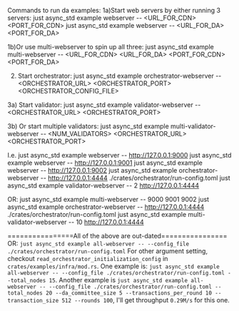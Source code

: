 Commands to run da examples: 
1a)Start web servers by either running 3 servers:
just async_std example webserver -- <URL_FOR_CDN> <PORT_FOR_CDN>
just async_std example webserver -- <URL_FOR_DA> <PORT_FOR_DA> 

1b)Or use multi-webserver to spin up all three:
just async_std example multi-webserver -- <URL_FOR_CDN> <URL_FOR_DA> <PORT_FOR_CDN> <PORT_FOR_DA>

2) Start orchestrator:
just async_std example orchestrator-webserver -- <ORCHESTRATOR_URL> <ORCHESTRATOR_PORT> <ORCHESTRATOR_CONFIG_FILE> 

3a) Start validator:
just async_std example validator-webserver -- <ORCHESTRATOR_URL> <ORCHESTRATOR_PORT>

3b) Or start multiple validators:
just async_std example multi-validator-webserver -- <NUM_VALIDATORS> <ORCHESTRATOR_URL> <ORCHESTRATOR_PORT>

I.e. 
just async_std example webserver -- http://127.0.0.1:9000 
just async_std example webserver -- http://127.0.0.1:9001 
just async_std example webserver -- http://127.0.0.1:9002
just async_std example orchestrator-webserver -- http://127.0.0.1:4444 ./crates/orchestrator/run-config.toml 
just async_std example validator-webserver -- 2 http://127.0.0.1:4444

OR: 
just async_std example multi-webserver -- 9000 9001 9002
just async_std example orchestrator-webserver -- http://127.0.0.1:4444 ./crates/orchestrator/run-config.toml 
just async_std example multi-validator-webserver -- 10 http://127.0.0.1:4444

================All of the above are out-dated================
OR:
`just async_std example all-webserver -- --config_file ./crates/orchestrator/run-config.toml`
For other argument setting, checkout `read_orchestrator_initialization_config` in `crates/examples/infra/mod.rs`.
One example is: `just async_std example all-webserver -- --config_file ./crates/orchestrator/run-config.toml --total_nodes 15`.
Another example is `just async_std example all-webserver -- --config_file ./crates/orchestrator/run-config.toml --total_nodes 20 --da_committee_size 5 --transactions_per_round 10 --transaction_size 512 --rounds 100`, I'll get throughput `0.29M/s` for this one.